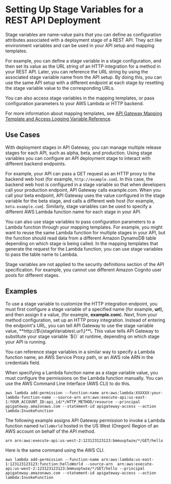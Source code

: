 # Setting Up Stage Variables for a REST API Deployment<a name="stage-variables"></a>

Stage variables are name\-value pairs that you can define as configuration attributes associated with a deployment stage of a REST API\. They act like environment variables and can be used in your API setup and mapping templates\.

For example, you can define a stage variable in a stage configuration, and then set its value as the URL string of an HTTP integration for a method in your REST API\. Later, you can reference the URL string by using the associated stage variable name from the API setup\. By doing this, you can use the same API setup with a different endpoint at each stage by resetting the stage variable value to the corresponding URLs\. 

You can also access stage variables in the mapping templates, or pass configuration parameters to your AWS Lambda or HTTP backend\.

For more information about mapping templates, see [API Gateway Mapping Template and Access Logging Variable Reference](api-gateway-mapping-template-reference.md)\.

## Use Cases<a name="stage-variables-use-cases"></a>

With deployment stages in API Gateway, you can manage multiple release stages for each API, such as alpha, beta, and production\. Using stage variables you can configure an API deployment stage to interact with different backend endpoints\. 

For example, your API can pass a GET request as an HTTP proxy to the backend web host \(for example, `http://example.com`\)\. In this case, the backend web host is configured in a stage variable so that when developers call your production endpoint, API Gateway calls example\.com\. When you call your beta endpoint, API Gateway uses the value configured in the stage variable for the beta stage, and calls a different web host \(for example, `beta.example.com`\)\. Similarly, stage variables can be used to specify a different AWS Lambda function name for each stage in your API\.

You can also use stage variables to pass configuration parameters to a Lambda function through your mapping templates\. For example, you might want to reuse the same Lambda function for multiple stages in your API, but the function should read data from a different Amazon DynamoDB table depending on which stage is being called\. In the mapping templates that generate the request for the Lambda function, you can use stage variables to pass the table name to Lambda\.

Stage variables are not applied to the security definitions section of the API specification\. For example, you cannot use different Amazon Cognito user pools for different stages\.

## Examples<a name="stage-variables-examples"></a>

To use a stage variable to customize the HTTP integration endpoint, you must first configure a stage variable of a specified name \(for example, **url**\), and then assign it a value, \(for example, **example\.com**\)\. Next, from your method configuration, set up an HTTP proxy integration\. Instead of entering the endpoint's URL, you can tell API Gateway to use the stage variable value, **http://$\{stageVariables\.url\}**\. This value tells API Gateway to substitute your stage variable `${}` at runtime, depending on which stage your API is running\. 

You can reference stage variables in a similar way to specify a Lambda function name, an AWS Service Proxy path, or an AWS role ARN in the credentials field\.

When specifying a Lambda function name as a stage variable value, you must configure the permissions on the Lambda function manually\. You can use the AWS Command Line Interface \(AWS CLI\) to do this\.

```
aws lambda add-permission --function-name arn:aws:lambda:XXXXXX:your-lambda-function-name --source-arn arn:aws:execute-api:us-east-1:YOUR_ACCOUNT_ID:api_id/*/HTTP_METHOD/resource --principal apigateway.amazonaws.com --statement-id apigateway-access --action lambda:InvokeFunction
```

The following example assigns API Gateway permission to invoke a Lambda function named `helloWorld` hosted in the US West \(Oregon\) Region of an AWS account on behalf of the API method\.

```
arn arn:aws:execute-api:us-west-2:123123123123:bmmuvptwze/*/GET/hello
```

Here is the same command using the AWS CLI\.

```
aws lambda add-permission --function-name arn:aws:lambda:us-east-1:123123123123:function:helloWorld --source-arn  arn:aws:execute-api:us-west-2:123123123123:bmmuvptwze/*/GET/hello --principal apigateway.amazonaws.com --statement-id apigateway-access --action lambda:InvokeFunction
```